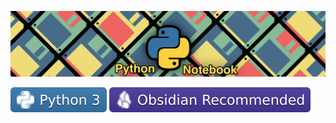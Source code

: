 ![Python Notebook Banner](https://raw.githubusercontent.com/kylecurtis/python-notebook/refs/heads/main/00-assets/python-notebook-banner.png)

![Python Badge](https://raw.githubusercontent.com/kylecurtis/python-notebook/1017b909c927966a0bba2616a9f586e3787ab2f7/00-assets/python3-badge.svg) ![Obsidian Badge](https://raw.githubusercontent.com/kylecurtis/python-notebook/1017b909c927966a0bba2616a9f586e3787ab2f7/00-assets/obsidian-badge.svg)

